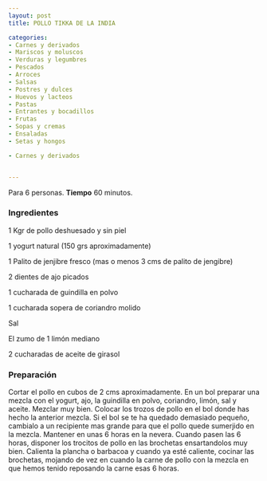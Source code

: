 ```yaml
---
layout: post
title: POLLO TIKKA DE LA INDIA

categories:
- Carnes y derivados
- Mariscos y moluscos
- Verduras y legumbres
- Pescados
- Arroces
- Salsas
- Postres y dulces
- Huevos y lacteos
- Pastas
- Entrantes y bocadillos
- Frutas
- Sopas y cremas
- Ensaladas
- Setas y hongos

- Carnes y derivados


---
```


Para 6 personas.
<b>Tiempo</b> 60 minutos.

<h3>Ingredientes</h3>

1 Kgr de pollo deshuesado y sin piel

1 yogurt natural (150 grs aproximadamente)

1 Palito de jenjibre fresco (mas o menos 3 cms de palito de jengibre)

2 dientes de ajo picados

1 cucharada de guindilla en polvo

1 cucharada sopera de coriandro molido

Sal

El zumo de 1 limón mediano

2 cucharadas de aceite de girasol

<h3>Preparación</h3>

Cortar el pollo en cubos de 2 cms aproximadamente. En un bol preparar una mezcla con el yogurt, ajo, la guindilla en polvo, coriandro, limón, sal y aceite. Mezclar muy bien. Colocar los trozos de pollo en el bol donde has hecho la anterior mezcla. Si el bol se te ha quedado demasiado pequeño, cambialo a un recipiente mas grande para que el pollo quede sumerjido en la mezcla. Mantener en unas 6 horas en la nevera. Cuando pasen las 6 horas, disponer los trocitos de pollo en las brochetas ensartandolos muy bien. Calienta la plancha o barbacoa y cuando ya esté caliente, cocinar las brochetas, mojando de vez en cuando la carne de pollo con la mezcla en que hemos tenido reposando la carne esas 6 horas.

